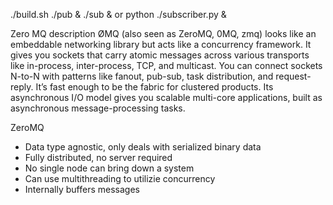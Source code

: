 ./build.sh
./pub &
./sub & or python ./subscriber.py &


Zero MQ description
ØMQ (also seen as ZeroMQ, 0MQ, zmq) looks like an embeddable networking library but acts like a concurrency framework. It gives you sockets that carry atomic messages across various transports like in-process, inter-process, TCP, and multicast. You can connect sockets N-to-N with patterns like fanout, pub-sub, task distribution, and request-reply. It’s fast enough to be the fabric for clustered products. Its asynchronous I/O model gives you scalable multi-core applications, built as
asynchronous message-processing tasks.

ZeroMQ
- Data type agnostic, only deals with serialized binary data
- Fully distributed, no server required
- No single node can bring down a system
- Can use multithreading to utilizie concurrency
- Internally buffers messages
